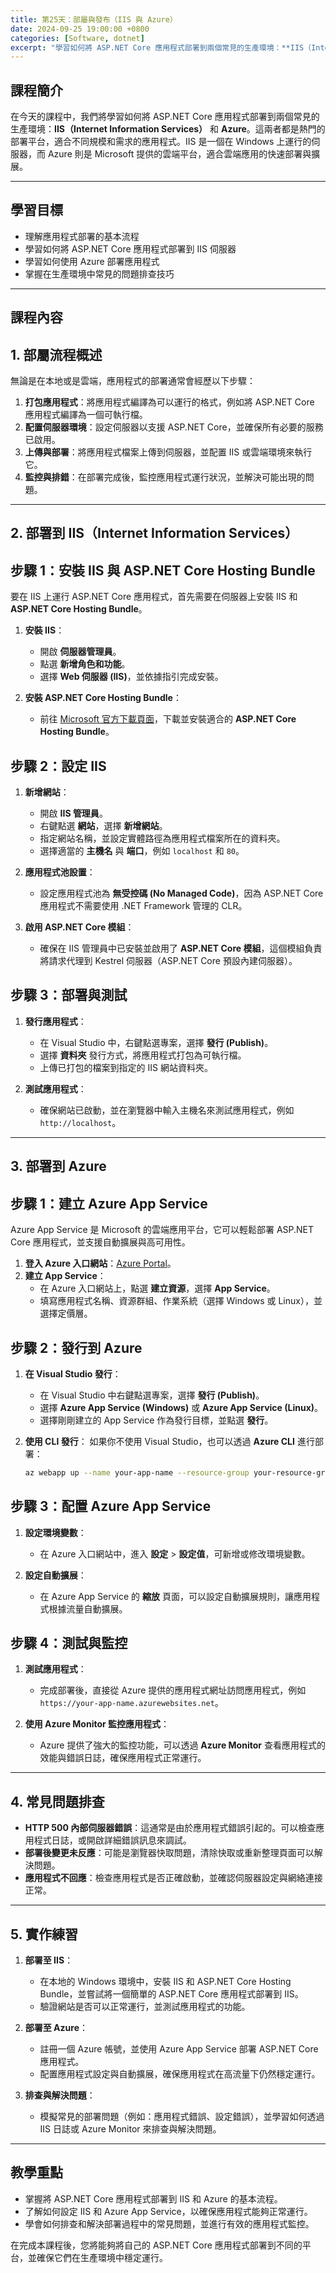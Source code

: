 ```yaml
---
title: 第25天：部屬與發布（IIS 與 Azure）
date: 2024-09-25 19:00:00 +0800
categories: [Software, dotnet]
excerpt: "學習如何將 ASP.NET Core 應用程式部署到兩個常見的生產環境：**IIS（Internet Information Services）** 和 **Azure**。這兩者都是熱門的部署平台，適合不同規模和需求的應用程式。IIS 是一個在 Windows 上運行的伺服器，而 Azure 則是 Microsoft 提供的雲端平台，適合雲端應用的快速部署與擴展"
---
```


## 課程簡介

在今天的課程中，我們將學習如何將 ASP.NET Core 應用程式部署到兩個常見的生產環境：**IIS（Internet Information Services）** 和 **Azure**。這兩者都是熱門的部署平台，適合不同規模和需求的應用程式。IIS 是一個在 Windows 上運行的伺服器，而 Azure 則是 Microsoft 提供的雲端平台，適合雲端應用的快速部署與擴展。

---

## 學習目標
- 理解應用程式部署的基本流程
- 學習如何將 ASP.NET Core 應用程式部署到 IIS 伺服器
- 學習如何使用 Azure 部署應用程式
- 掌握在生產環境中常見的問題排查技巧

---

## 課程內容

## 1. 部屬流程概述

無論是在本地或是雲端，應用程式的部署通常會經歷以下步驟：

1. **打包應用程式**：將應用程式編譯為可以運行的格式，例如將 ASP.NET Core 應用程式編譯為一個可執行檔。
2. **配置伺服器環境**：設定伺服器以支援 ASP.NET Core，並確保所有必要的服務已啟用。
3. **上傳與部署**：將應用程式檔案上傳到伺服器，並配置 IIS 或雲端環境來執行它。
4. **監控與排錯**：在部署完成後，監控應用程式運行狀況，並解決可能出現的問題。

---

## 2. 部署到 IIS（Internet Information Services）

## 步驟 1：安裝 IIS 與 ASP.NET Core Hosting Bundle

要在 IIS 上運行 ASP.NET Core 應用程式，首先需要在伺服器上安裝 IIS 和 **ASP.NET Core Hosting Bundle**。

1. **安裝 IIS**：
   - 開啟 **伺服器管理員**。
   - 點選 **新增角色和功能**。
   - 選擇 **Web 伺服器 (IIS)**，並依據指引完成安裝。

2. **安裝 ASP.NET Core Hosting Bundle**：
   - 前往 [Microsoft 官方下載頁面](https://dotnet.microsoft.com/download/dotnet)，下載並安裝適合的 **ASP.NET Core Hosting Bundle**。

## 步驟 2：設定 IIS

1. **新增網站**：
   - 開啟 **IIS 管理員**。
   - 右鍵點選 **網站**，選擇 **新增網站**。
   - 指定網站名稱，並設定實體路徑為應用程式檔案所在的資料夾。
   - 選擇適當的 **主機名** 與 **端口**，例如 `localhost` 和 `80`。

2. **應用程式池設置**：
   - 設定應用程式池為 **無受控碼 (No Managed Code)**，因為 ASP.NET Core 應用程式不需要使用 .NET Framework 管理的 CLR。

3. **啟用 ASP.NET Core 模組**：
   - 確保在 IIS 管理員中已安裝並啟用了 **ASP.NET Core 模組**，這個模組負責將請求代理到 Kestrel 伺服器（ASP.NET Core 預設內建伺服器）。

## 步驟 3：部署與測試

1. **發行應用程式**：
   - 在 Visual Studio 中，右鍵點選專案，選擇 **發行 (Publish)**。
   - 選擇 **資料夾** 發行方式，將應用程式打包為可執行檔。
   - 上傳已打包的檔案到指定的 IIS 網站資料夾。

2. **測試應用程式**：
   - 確保網站已啟動，並在瀏覽器中輸入主機名來測試應用程式，例如 `http://localhost`。

---

## 3. 部署到 Azure

## 步驟 1：建立 Azure App Service

Azure App Service 是 Microsoft 的雲端應用平台，它可以輕鬆部署 ASP.NET Core 應用程式，並支援自動擴展與高可用性。

1. **登入 Azure 入口網站**：[Azure Portal](https://portal.azure.com)。
2. **建立 App Service**：
   - 在 Azure 入口網站上，點選 **建立資源**，選擇 **App Service**。
   - 填寫應用程式名稱、資源群組、作業系統（選擇 Windows 或 Linux），並選擇定價層。

## 步驟 2：發行到 Azure

1. **在 Visual Studio 發行**：
   - 在 Visual Studio 中右鍵點選專案，選擇 **發行 (Publish)**。
   - 選擇 **Azure App Service (Windows)** 或 **Azure App Service (Linux)**。
   - 選擇剛剛建立的 App Service 作為發行目標，並點選 **發行**。

2. **使用 CLI 發行**：
   如果你不使用 Visual Studio，也可以透過 **Azure CLI** 進行部署：
   ```bash
   az webapp up --name your-app-name --resource-group your-resource-group --plan your-app-service-plan
   ```

## 步驟 3：配置 Azure App Service

1. **設定環境變數**：
   - 在 Azure 入口網站中，進入 **設定** > **設定值**，可新增或修改環境變數。
   
2. **設定自動擴展**：
   - 在 Azure App Service 的 **縮放** 頁面，可以設定自動擴展規則，讓應用程式根據流量自動擴展。

## 步驟 4：測試與監控

1. **測試應用程式**：
   - 完成部署後，直接從 Azure 提供的應用程式網址訪問應用程式，例如 `https://your-app-name.azurewebsites.net`。
   
2. **使用 Azure Monitor 監控應用程式**：
   - Azure 提供了強大的監控功能，可以透過 **Azure Monitor** 查看應用程式的效能與錯誤日誌，確保應用程式正常運行。

---

## 4. 常見問題排查

- **HTTP 500 內部伺服器錯誤**：這通常是由於應用程式錯誤引起的。可以檢查應用程式日誌，或開啟詳細錯誤訊息來調試。
- **部署後變更未反應**：可能是瀏覽器快取問題，清除快取或重新整理頁面可以解決問題。
- **應用程式不回應**：檢查應用程式是否正確啟動，並確認伺服器設定與網絡連接正常。

---

## 5. 實作練習

1. **部署至 IIS**：
   - 在本地的 Windows 環境中，安裝 IIS 和 ASP.NET Core Hosting Bundle，並嘗試將一個簡單的 ASP.NET Core 應用程式部署到 IIS。
   - 驗證網站是否可以正常運行，並測試應用程式的功能。

2. **部署至 Azure**：
   - 註冊一個 Azure 帳號，並使用 Azure App Service 部署 ASP.NET Core 應用程式。
   - 配置應用程式設定與自動擴展，確保應用程式在高流量下仍然穩定運行。

3. **排查與解決問題**：
   - 模擬常見的部署問題（例如：應用程式錯誤、設定錯誤），並學習如何透過 IIS 日誌或 Azure Monitor 來排查與解決問題。

---

## 教學重點
- 掌握將 ASP.NET Core 應用程式部署到 IIS 和 Azure 的基本流程。
- 了解如何設定 IIS 和 Azure App Service，以確保應用程式能夠正常運行。
- 學會如何排查和解決部署過程中的常見問題，並進行有效的應用程式監控。

在完成本課程後，您將能夠將自己的 ASP.NET Core 應用程式部署到不同的平台，並確保它們在生產環境中穩定運行。

